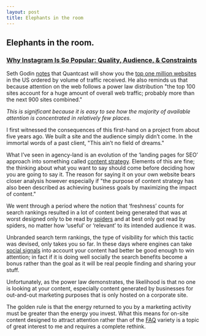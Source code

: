 ```yaml
---
layout: post
title: Elephants in the room
---
```


## Elephants in the room.

### [Why Instagram Is So Popular: Quality, Audience, & Constraints](http://techcrunch.com/2011/11/27/why-instagram-is-so-popular/)

Seth Godin [notes](http://sethgodin.typepad.com/seths_blog/2011/11/the-largest-independent-content-sites.html) that Quantcast will show you the [top one million websites](http://www.quantcast.com/top-sites) in the US ordered by volume of traffic received. He also reminds us that because attention on the web follows a power law distribution "the top 100 sites account for a huge amount of overall web traffic; probably more than the next 900 sites combined."

_This is significant because it is easy to see how the majority of available attention is concentrated in relatively few places._

I first witnessed the consequences of this first-hand on a project from about five years ago. We built a site and the audience simply didn’t come. In the immortal words of a past client, "This ain’t no field of dreams."

What I’ve seen in agency-land is an evolution of the ‘landing pages for SEO’ approach into something called [content strategy](http://en.wikipedia.org/wiki/Content_strategy). Elements of this are fine; the thinking about what you want to say should come before deciding how you are going to say it. The reason for saying it on your own website bears closer analysis however especially if "the purpose of content strategy has also been described as achieving business goals by maximizing the impact of content."

We went through a period where the notion that ‘freshness’ counts for search rankings resulted in a lot of content being generated that was at worst designed only to be read by [spiders](http://en.wikipedia.org/wiki/Web_crawler) and at best only got read by spiders, no matter how ‘useful’ or ‘relevant’ to its intended audience it was.

Unbranded search term rankings, the type of visibility for which this tactic was devised, only takes you so far. In these days where engines can take [social signals](http://searchengineland.com/what-social-signals-do-google-bing-really-count-55389) into account your content had better be good enough to win attention; in fact if it is doing well socially the search benefits become a bonus rather than the goal as it will be real people finding and sharing your stuff. 

Unfortunately, as the power law demonstrates, the likelihood is that no one is looking at your content, especially content generated by businesses for out-and-out marketing purposes that is only hosted on a corporate site.

The golden rule is that the energy returned to you by a marketing activity must be greater than the energy you invest. What this means for on-site content designed to attract attention rather than of the [FAQ](http://en.wiktionary.org/wiki/Faq) variety is a topic of great interest to me and requires a complete rethink.